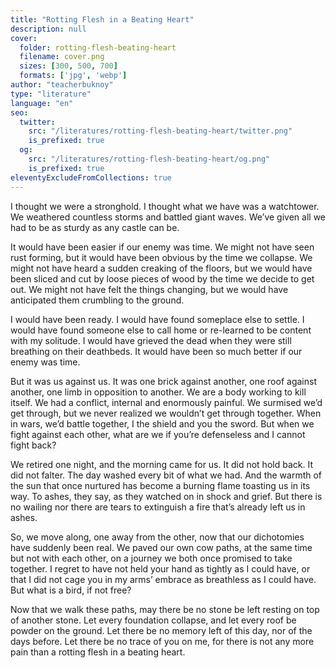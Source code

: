 ```yaml
---
title: "Rotting Flesh in a Beating Heart"
description: null
cover:
  folder: rotting-flesh-beating-heart
  filename: cover.png
  sizes: [300, 500, 700]
  formats: ['jpg', 'webp']
author: "teacherbuknoy"
type: "literature"
language: "en"
seo:
  twitter:
    src: "/literatures/rotting-flesh-beating-heart/twitter.png"
    is_prefixed: true
  og:
    src: "/literatures/rotting-flesh-beating-heart/og.png"
    is_prefixed: true
eleventyExcludeFromCollections: true
---
```


I thought we were a stronghold. I thought what we have was a watchtower. We weathered countless storms and battled giant waves. We’ve given all we had to be as sturdy as any castle can be.

It would have been easier if our enemy was time. We might not have seen rust forming, but it would have been obvious by the time we collapse. We might not have heard a sudden creaking of the floors, but we would have been sliced and cut by loose pieces of wood by the time we decide to get out. We might not have felt the things changing, but we would have anticipated them crumbling to the ground.

I would have been ready. I would have found someplace else to settle. I would have found someone else to call home or re-learned to be content with my solitude. I would have grieved the dead when they were still breathing on their deathbeds. It would have been so much better if our enemy was time.

But it was us against us. It was one brick against another, one roof against another, one limb in opposition to another. We are a body working to kill itself. We had a conflict, internal and enormously painful. We surmised we’d get through, but we never realized we wouldn’t get through together. When in wars, we’d battle together, I the shield and you the sword. But when we fight against each other, what are we if you’re defenseless and I cannot fight back?

We retired one night, and the morning came for us. It did not hold back. It did not falter. The day washed every bit of what we had. And the warmth of the sun that once nurtured has become a burning flame toasting us in its way. To ashes, they say, as they watched on in shock and grief. But there is no wailing nor there are tears to extinguish a fire that’s already left us in ashes.

So, we move along, one away from the other, now that our dichotomies have suddenly been real. We paved our own cow paths, at the same time but not with each other, on a journey we both once promised to take together. I regret to have not held your hand as tightly as I could have, or that I did not cage you in my arms’ embrace as breathless as I could have. But what is a bird, if not free?

Now that we walk these paths, may there be no stone be left resting on top of another stone. Let every foundation collapse, and let every roof be powder on the ground. Let there be no memory left of this day, nor of the days before. Let there be no trace of you on me, for there is not any more pain than a rotting flesh in a beating heart.